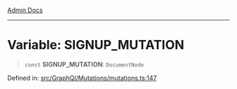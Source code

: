 [Admin Docs](/)

***

# Variable: SIGNUP\_MUTATION

> `const` **SIGNUP\_MUTATION**: `DocumentNode`

Defined in: [src/GraphQl/Mutations/mutations.ts:147](https://github.com/syedali237/talawa-admin/blob/dd4a08e622d0fa38bcf9758a530e8cdf917dbac8/src/GraphQl/Mutations/mutations.ts#L147)
